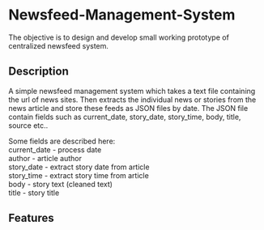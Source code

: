 # Newsfeed-Management-System
The objective is to design and develop small working prototype of centralized newsfeed system.

## Description
A simple newsfeed management system which takes a text file containing the url of news sites.
Then extracts the individual news or stories from the news article and store these feeds as JSON files by date.
The JSON file contain fields such as current_date, story_date, story_time, body, title, source etc..

Some fields are described here:<br /> 
current_date - process date<br /> 
author - article author<br /> 
story_date - extract story date from article<br /> 
story_time - extract story time from article <br /> 
body - story text (cleaned text)<br /> 
title - story title<br /> 

## Features
